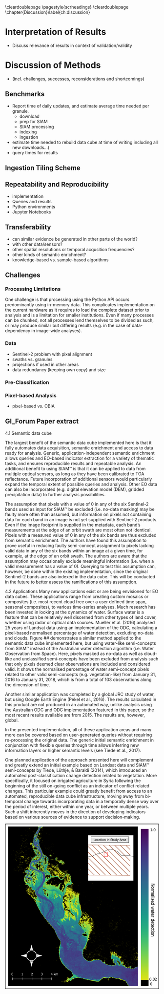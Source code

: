 \cleardoublepage
\pagestyle{scrheadings}
\cleardoublepage
\chapter{Discussion}\label{ch:discussion}

# Interpretation of Results

- Discuss relevance of results in context of validation/validity


# Discussion of Methods

- (incl. challenges, successes, reconsiderations and shortcomings)

## Benchmarks
- Report time of daily updates, and estimate average time needed per granule.
  - download
  - prep for SIAM
  - SIAM processing
  - indexing
  - ingestion
- estimate time needed to rebuild data cube at time of writing including all new downloads...)
- query times for results

## Ingestion Tiling Scheme


## Repeatability and Reproducibility
- implementation
- Queries and results
- Python environments
- Jupyter Notebooks


## Transferability
- can similar evidence be generated in other parts of the world?
- with other data/sensors?
- other spatial resolutions or temporal acqusition frequencies?
- other kinds of semantic enrichment?
- knowledge-based vs. sample-based algorithms


## Challenges


### Processing Limitations
One challenge is that processing using the Python API occurs predominantly using in-memory data. This complicates implementation on the current hardware as it requires to load the complete dataset prior to analysis and is a limitation for smaller institutions. Even if many processes can be chunked, not all processes lend themselves to be divided as such, or may produce similar but differing results (e.g. in the case of data-dependency in image-wide analyses).

### Data
- Sentinel-2 problem with pixel alignment
- swaths vs. granules
- projections if used in other areas
- data redundancy (keeping own copy) and size


### Pre-Classification


### Pixel-based Analysis
- pixel-based vs. OBIA









## GI_Forum Paper extract

4.1 Semantic data cube

The largest benefit of the semantic data cube implemented here is that it fully automates data acquisition, semantic enrichment and access to data ready for analysis. Generic, application-independent semantic enrichment allows queries and EO-based indicator extraction for a variety of thematic tasks, and ensures reproducible results and repeatable analysis. An additional benefit to using SIAM™ is that it can be applied to data from multiple optical sensors, as long as they have been calibrated to TOA reflectance. Future incorporation of additional sensors would particularly expand the temporal extent of possible queries and analysis. Other EO data can also be incorporated (e.g. digital elevation model (DEM), gridded precipitation data) to further analysis possibilities.



The assumption that pixels with a value of 0 in any of the six Sentinel-2 bands used as input for SIAM™ be excluded (i.e. no-data masking) may be faulty more often than assumed, but information on pixels not containing data for each band in an image is not yet supplied with Sentinel-2 products. Even if the image footprint is supplied in the metadata, each band’s measurements at the edge of an orbit swath are most often not identical. Pixels with a measured value of 0 in any of the six bands are thus excluded from semantic enrichment. The authors have found this assumption to prove useful in reducing faulty semi-concept assignment to pixels lacking valid data in any of the six bands within an image at a given time, for example, at the edge of an orbit swath. The authors are aware that the assumption may occasionally exclude meaningful information (i.e. when a valid measurement has a value of 0). Querying to test this
assumption can, however, be done within the existing implementation, since the original Sentinel-2 bands are also indexed in the data cube. This will be conducted in the future to better assess the ramifications of this assumption.

4.2 Applications
Many new applications exist or are being envisioned for EO data cubes. These applications range from creating custom mosaics or composites (i.e. most recent cloud free over a user defined time span, seasonal composites), to various time-series analyses. Much research has been invested in looking at the dynamics of water. Surface water is a feature that can be relatively well discerned from other types of land cover, whether using radar or optical data sources. Mueller et al. (2016) analysed 25 years of Landsat data using an implementation of the ODC, calculating a pixel-based normalised percentage of water detection, excluding no-data and clouds. Figure ## demonstrates a similar method applied to the semantic data cube implemented here, but using water-like semi-concepts from SIAM™ instead of the Australian water detection algorithm (i.e. Water Observation from Space). Here, pixels masked as no-data as well as cloud-like and unclassified semi-concepts have been excluded from analysis such that only pixels deemed clear observations are included and considered valid. It shows the normalised percentage of water semi-concept pixels related to other valid semi-concepts (e.g. vegetation-like) from January 31, 2016 to January 31, 2018, which is from a total of 103 observations along the dimension of time.

Another similar application was completed by a global JRC study of water, but using Google Earth Engine (Pekel et al., 2016). The results calculated in this product are not produced in an automated way, unlike analysis using the Australian ODC and ODC implementation featured in this paper, so the most recent results available are from 2015. The results are, however, global.

In the presented implementation, all of these application areas and many more can be covered based on user-generated queries without requiring re-processing the original data. The generic initial semantic enrichment in conjunction with flexible queries through time allows inferring new information layers or higher semantic levels (see Tiede et al., 2017).

One planned application of the approach presented here will complement and greatly extend an initial example based on Landsat data and SIAM™ semi-concepts by Tiede, Lüthje, & Baraldi (2014), which introduced an automated post-classification change detection related to vegetation. More specifically, it focused on irrigated agriculture in Syria following the beginning of the still on-going conflict as an
indicator of conflict related changes. This particular example could greatly benefit from access to an automated, reproducible data cube infrastructure, moving away from bi-temporal change towards incorporating data in a temporally dense way over the period of interest, either within one year, or between multiple years. Such a shift inherently moves in the direction of developing indicators based on various sources of evidence to support decision-making.

![Normalised water detection based on water semi-concepts in Syria near the border of Turkey, excluding no-data, cloud like and unclassified pixels from January 31, 2016 until January 31, 2018 (103 time observations). Method similar to Mueller et al. (2016).](source/figures/water_edit.png)
